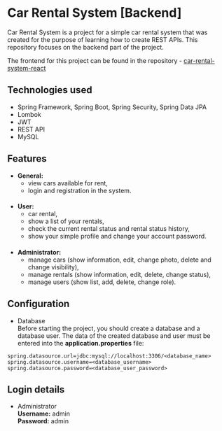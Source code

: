 # Car Rental System [Backend]
Car Rental System is a project for a simple car rental system that was created for the purpose of learning how to create REST APIs. 
This repository focuses on the backend part of the project.

The frontend for this project can be found in the repository - [car-rental-system-react](https://github.com/Mr-Victor16/car-rental-system-react)

## Technologies used
+ Spring Framework, Spring Boot, Spring Security, Spring Data JPA
+ Lombok
+ JWT
+ REST API
+ MySQL

## Features
+ **General:**
  + view cars available for rent,
  + login and registration in the system.
####
+ **User:**
  + car rental,
  + show a list of your rentals,
  + check the current rental status and rental status history,
  + show your simple profile and change your account password.
####
+ **Administrator:**
  + manage cars (show information, edit, change photo, delete and change visibility),
  + manage rentals (show information, edit, delete, change status),
  + manage users (show list, add, delete, change role).

## Configuration
+ Database  
Before starting the project, you should create a database and a database user. The data of the created database and user must be entered into the **application.properties** file:
```agsl
spring.datasource.url=jdbc:mysql://localhost:3306/<database_name>
spring.datasource.username=<database_username>
spring.datasource.password=<database_user_password>
```

## Login details
+ Administrator  
**Username:** admin  
**Password:** admin